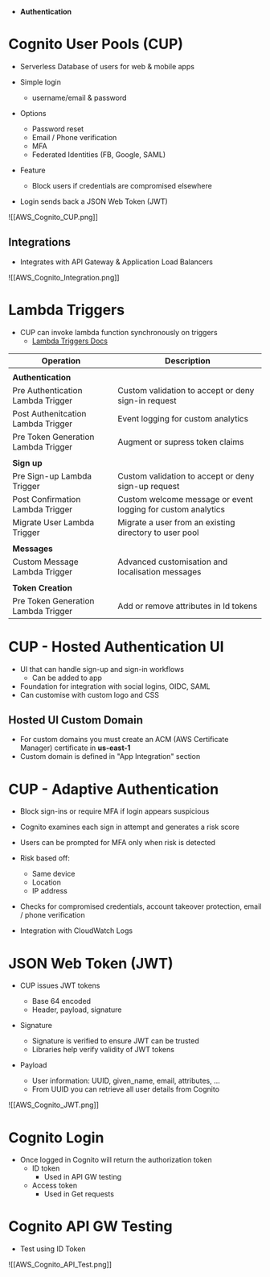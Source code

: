 
- **Authentication**

# Cognito User Pools (CUP)

- Serverless Database of users for web & mobile apps

- Simple login
	- username/email & password
- Options
	- Password reset
	- Email / Phone verification
	- MFA
	- Federated Identities (FB, Google, SAML)
- Feature
	- Block users if credentials are compromised elsewhere

- Login sends back a JSON Web Token (JWT)

![[AWS_Cognito_CUP.png]]

## Integrations

- Integrates with API Gateway & Application Load Balancers

![[AWS_Cognito_Integration.png]]

# Lambda Triggers

- CUP can invoke lambda function synchronously on triggers
	- [Lambda Triggers Docs](https://docs.aws.amazon.com/cognito/latest/developerguide/cognito-user-identity-pools-working-with-aws-lambda-triggers.html)

| **Operation** | **Description** |
| --- | --- |
| | |
| **Authentication**| |
| Pre Authentication Lambda Trigger | Custom validation to accept or deny sign-in request |
| Post Authenitcation Lambda Trigger | Event logging for custom analytics
|Pre Token Generation Lambda Trigger | Augment or supress token claims
| | |
| **Sign up** | |
| Pre Sign-up Lambda Trigger |Custom validation to accept or deny sign-up request
|Post Confirmation Lambda Trigger |Custom welcome message or event logging for custom analytics
|Migrate User Lambda Trigger |Migrate a user from an existing directory to user pool
| | |
|**Messages**| |
|Custom Message Lambda Trigger |Advanced customisation and localisation messages
| | |
| **Token Creation** | |
| Pre Token Generation  Lambda Trigger |Add or remove attributes in Id tokens |


# CUP - Hosted Authentication UI

- UI that can handle sign-up and sign-in workflows
	- Can be added to app
- Foundation for integration with social logins, OIDC, SAML
- Can customise with custom logo and CSS

## Hosted UI Custom Domain

- For custom domains you must create an ACM (AWS Certificate Manager) certificate in **us-east-1**
- Custom domain is defined in "App Integration" section


# CUP - Adaptive Authentication

- Block sign-ins or require MFA if login appears suspicious

- Cognito examines each sign in attempt and generates a risk score
- Users can be prompted for MFA only when risk is detected
- Risk based off:
	- Same device
	- Location
	- IP address
- Checks for compromised credentials, account takeover protection, email / phone verification
- Integration with CloudWatch Logs


# JSON Web Token (JWT)

- CUP issues JWT tokens
	- Base 64 encoded
	- Header, payload, signature

- Signature
	- Signature is verified to ensure JWT can  be trusted
	- Libraries help verify validity of JWT tokens
- Payload
	- User information: UUID, given_name, email, attributes, …
	- From UUID you can retrieve all user details from Cognito

![[AWS_Cognito_JWT.png]]

# Cognito Login

- Once logged in Cognito will return the authorization token
	- ID token
		- Used in API GW testing
	- Access token
		- Used in Get requests

# Cognito API GW Testing

- Test using ID Token

![[AWS_Cognito_API_Test.png]]


